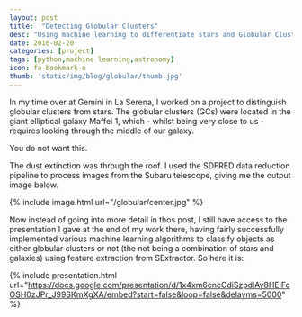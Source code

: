 ```yaml
---
layout: post
title:  "Detecting Globular Clusters"
desc: "Using machine learning to differentiate stars and Globular Clusters in Maffei 1. During my time as a Gemini Student in Chile, I worked on using photometry to categorise astronomical objects. The goal was to remove background galaxies, foreground stars and other contaminants, allowing us to pick out globular clusters for spectroscopic follow up."
date: 2016-02-20
categories: [project]
tags: [python,machine learning,astronomy]
icon: fa-bookmark-o
thumb: 'static/img/blog/globular/thumb.jpg'
---
```


In my time over at Gemini in La Serena, I worked on a project
to distinguish globular clusters from stars. The globular clusters (GCs)
were located in the giant elliptical galaxy Maffei 1, which - whilst
being very close to us - requires looking through the middle of our 
galaxy.

You do not want this.

The dust extinction was through the roof. I used the SDFRED data
reduction pipeline to process images from the Subaru telescope, giving
me the output image below.


{% include image.html url="/globular/center.jpg"  %}

Now instead of going into more detail in thos post, I still
have access to the presentation I gave at the end of my work there,
having fairly successfully implemented various machine learning
algorithms to classify objects as either globular clusters or not
(the not being a combination of stars and galaxies) using feature
extraction from SExtractor. So here it is:

{% include presentation.html url="https://docs.google.com/presentation/d/1x4xm6cncCdiSzpdlAy8HEiFcOSH0zJPr_J99SKmXgXA/embed?start=false&loop=false&delayms=5000"  %}

